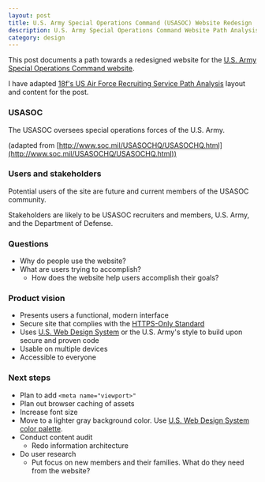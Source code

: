 ```yaml
---
layout: post
title: U.S. Army Special Operations Command (USASOC) Website Redesign 
description: U.S. Army Special Operations Command Website Path Analysis and Redesign
category: design
---
```


This post documents a path towards a redesigned website for the [U.S. Army Special Operations Command website](http://www.soc.mil/). 

I have adapted [18f's US Air Force Recruiting Service Path Analysis](https://github.com/18F/afrs-pa/blob/master/README.md) layout and content for the post.

### USASOC

The USASOC oversees special operations forces of the U.S. Army.

(adapted from [http://www.soc.mil/USASOCHQ/USASOCHQ.html](http://www.soc.mil/USASOCHQ/USASOCHQ.html))

### Users and stakeholders

Potential users of the site are future and current members of the USASOC community.

Stakeholders are likely to be USASOC recruiters and members, U.S. Army, and the Department of Defense.

### Questions

- Why do people use the website?
- What are users trying to accomplish?
    - How does the website help users accomplish their goals?

### Product vision

- Presents users a functional, modern interface
- Secure site that complies with the [HTTPS-Only Standard](https://https.cio.gov/)
- Uses [U.S. Web Design System](https://designsystem.digital.gov/) or the U.S. Army's style to build upon secure and proven code
- Usable on multiple devices
- Accessible to everyone

### Next steps

- Plan to add ```<meta name="viewport>"```
- Plan out browser caching of assets
- Increase font size
- Move to a lighter gray background color. Use [U.S. Web Design System color palette](https://designsystem.digital.gov/components/colors/).
- Conduct content audit
    - Redo information architecture
- Do user research
    - Put focus on new members and their families. What do they need from the website?